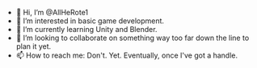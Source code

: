 - 👋 Hi, I’m @AllHeRote1
- 👀 I’m interested in basic game development.
- 🌱 I’m currently learning Unity and Blender.
- 💞️ I’m looking to collaborate on something way too far down the line to plan it yet.
- 📫 How to reach me: Don't. Yet. Eventually, once I've got a handle.

<!---
AllHeRote1/AllHeRote1 is a ✨ special ✨ repository because its `README.md` (this file) appears on your GitHub profile.
You can click the Preview link to take a look at your changes.
--->
